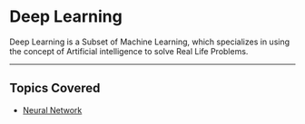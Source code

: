 # Deep Learning

Deep Learning is a Subset of Machine Learning, which specializes in using the concept of Artificial intelligence to solve Real Life Problems.

<hr>

## Topics Covered

- [Neural Network](./Neural_Network/Neural_Network.md)